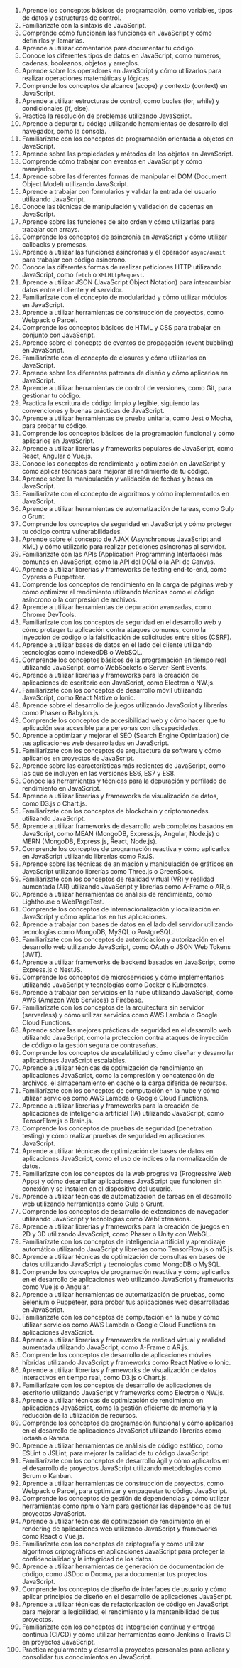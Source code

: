 1. Aprende los conceptos básicos de programación, como variables, tipos de datos y estructuras de control.
2. Familiarízate con la sintaxis de JavaScript.
3. Comprende cómo funcionan las funciones en JavaScript y cómo definirlas y llamarlas.
4. Aprende a utilizar comentarios para documentar tu código.
5. Conoce los diferentes tipos de datos en JavaScript, como números, cadenas, booleanos, objetos y arreglos.
6. Aprende sobre los operadores en JavaScript y cómo utilizarlos para realizar operaciones matemáticas y lógicas.
7. Comprende los conceptos de alcance (scope) y contexto (context) en JavaScript.
8. Aprende a utilizar estructuras de control, como bucles (for, while) y condicionales (if, else).
9. Practica la resolución de problemas utilizando JavaScript.
10. Aprende a depurar tu código utilizando herramientas de desarrollo del navegador, como la consola.
11. Familiarízate con los conceptos de programación orientada a objetos en JavaScript.
12. Aprende sobre las propiedades y métodos de los objetos en JavaScript.
13. Comprende cómo trabajar con eventos en JavaScript y cómo manejarlos.
14. Aprende sobre las diferentes formas de manipular el DOM (Document Object Model) utilizando JavaScript.
15. Aprende a trabajar con formularios y validar la entrada del usuario utilizando JavaScript.
16. Conoce las técnicas de manipulación y validación de cadenas en JavaScript.
17. Aprende sobre las funciones de alto orden y cómo utilizarlas para trabajar con arrays.
18. Comprende los conceptos de asincronía en JavaScript y cómo utilizar callbacks y promesas.
19. Aprende a utilizar las funciones asíncronas y el operador `async/await` para trabajar con código asíncrono.
20. Conoce las diferentes formas de realizar peticiones HTTP utilizando JavaScript, como `fetch` o `XMLHttpRequest`.
21. Aprende a utilizar JSON (JavaScript Object Notation) para intercambiar datos entre el cliente y el servidor.
22. Familiarízate con el concepto de modularidad y cómo utilizar módulos en JavaScript.
23. Aprende a utilizar herramientas de construcción de proyectos, como Webpack o Parcel.
24. Comprende los conceptos básicos de HTML y CSS para trabajar en conjunto con JavaScript.
25. Aprende sobre el concepto de eventos de propagación (event bubbling) en JavaScript.
26. Familiarízate con el concepto de closures y cómo utilizarlos en JavaScript.
27. Aprende sobre los diferentes patrones de diseño y cómo aplicarlos en JavaScript.
28. Aprende a utilizar herramientas de control de versiones, como Git, para gestionar tu código.
29. Practica la escritura de código limpio y legible, siguiendo las convenciones y buenas prácticas de JavaScript.
30. Aprende a utilizar herramientas de prueba unitaria, como Jest o Mocha, para probar tu código.
31. Comprende los conceptos básicos de la programación funcional y cómo aplicarlos en JavaScript.
32. Aprende a utilizar librerías y frameworks populares de JavaScript, como React, Angular o Vue.js.
33. Conoce los conceptos de rendimiento y optimización en JavaScript y cómo aplicar técnicas para mejorar el rendimiento de tu código.
34. Aprende sobre la manipulación y validación de fechas y horas en JavaScript.
35. Familiarízate con el concepto de algoritmos y cómo implementarlos en JavaScript.
36. Aprende a utilizar herramientas de automatización de tareas, como Gulp o Grunt.
37. Comprende los conceptos de seguridad en JavaScript y cómo proteger tu código contra vulnerabilidades.
38. Aprende sobre el concepto de AJAX (Asynchronous JavaScript and XML) y cómo utilizarlo para realizar peticiones asíncronas al servidor.
39. Familiarízate con las APIs (Application Programming Interfaces) más comunes en JavaScript, como la API del DOM o la API de Canvas.
40. Aprende a utilizar librerías y frameworks de testing end-to-end, como Cypress o Puppeteer.
41. Comprende los conceptos de rendimiento en la carga de páginas web y cómo optimizar el rendimiento utilizando técnicas como el código asíncrono o la compresión de archivos.
42. Aprende a utilizar herramientas de depuración avanzadas, como Chrome DevTools.
43. Familiarízate con los conceptos de seguridad en el desarrollo web y cómo proteger tu aplicación contra ataques comunes, como la inyección de código o la falsificación de solicitudes entre sitios (CSRF).
44. Aprende a utilizar bases de datos en el lado del cliente utilizando tecnologías como IndexedDB o WebSQL.
45. Comprende los conceptos básicos de la programación en tiempo real utilizando JavaScript, como WebSockets o Server-Sent Events.
46. Aprende a utilizar librerías y frameworks para la creación de aplicaciones de escritorio con JavaScript, como Electron o NW.js.
47. Familiarízate con los conceptos de desarrollo móvil utilizando JavaScript, como React Native o Ionic.
48. Aprende sobre el desarrollo de juegos utilizando JavaScript y librerías como Phaser o Babylon.js.
49. Comprende los conceptos de accesibilidad web y cómo hacer que tu aplicación sea accesible para personas con discapacidades.
50. Aprende a optimizar y mejorar el SEO (Search Engine Optimization) de tus aplicaciones web desarrolladas en JavaScript.
51. Familiarízate con los conceptos de arquitectura de software y cómo aplicarlos en proyectos de JavaScript.
52. Aprende sobre las características más recientes de JavaScript, como las que se incluyen en las versiones ES6, ES7 y ES8.
53. Conoce las herramientas y técnicas para la depuración y perfilado de rendimiento en JavaScript.
54. Aprende a utilizar librerías y frameworks de visualización de datos, como D3.js o Chart.js.
55. Familiarízate con los conceptos de blockchain y criptomonedas utilizando JavaScript.
56. Aprende a utilizar frameworks de desarrollo web completos basados en JavaScript, como MEAN (MongoDB, Express.js, Angular, Node.js) o MERN (MongoDB, Express.js, React, Node.js).
57. Comprende los conceptos de programación reactiva y cómo aplicarlos en JavaScript utilizando librerías como RxJS.
58. Aprende sobre las técnicas de animación y manipulación de gráficos en JavaScript utilizando librerías como Three.js o GreenSock.
59. Familiarízate con los conceptos de realidad virtual (VR) y realidad aumentada (AR) utilizando JavaScript y librerías como A-Frame o AR.js.
60. Aprende a utilizar herramientas de análisis de rendimiento, como Lighthouse o WebPageTest.
61. Comprende los conceptos de internacionalización y localización en JavaScript y cómo aplicarlos en tus aplicaciones.
62. Aprende a trabajar con bases de datos en el lado del servidor utilizando tecnologías como MongoDB, MySQL o PostgreSQL.
63. Familiarízate con los conceptos de autenticación y autorización en el desarrollo web utilizando JavaScript, como OAuth o JSON Web Tokens (JWT).
64. Aprende a utilizar frameworks de backend basados en JavaScript, como Express.js o NestJS.
65. Comprende los conceptos de microservicios y cómo implementarlos utilizando JavaScript y tecnologías como Docker o Kubernetes.
66. Aprende a trabajar con servicios en la nube utilizando JavaScript, como AWS (Amazon Web Services) o Firebase.
67. Familiarízate con los conceptos de la arquitectura sin servidor (serverless) y cómo utilizar servicios como AWS Lambda o Google Cloud Functions.
68. Aprende sobre las mejores prácticas de seguridad en el desarrollo web utilizando JavaScript, como la protección contra ataques de inyección de código o la gestión segura de contraseñas.
69. Comprende los conceptos de escalabilidad y cómo diseñar y desarrollar aplicaciones JavaScript escalables.
70. Aprende a utilizar técnicas de optimización de rendimiento en aplicaciones JavaScript, como la compresión y concatenación de archivos, el almacenamiento en caché o la carga diferida de recursos.
71. Familiarízate con los conceptos de computación en la nube y cómo utilizar servicios como AWS Lambda o Google Cloud Functions.
72. Aprende a utilizar librerías y frameworks para la creación de aplicaciones de inteligencia artificial (IA) utilizando JavaScript, como TensorFlow.js o Brain.js.
73. Comprende los conceptos de pruebas de seguridad (penetration testing) y cómo realizar pruebas de seguridad en aplicaciones JavaScript.
74. Aprende a utilizar técnicas de optimización de bases de datos en aplicaciones JavaScript, como el uso de índices o la normalización de datos.
75. Familiarízate con los conceptos de la web progresiva (Progressive Web Apps) y cómo desarrollar aplicaciones JavaScript que funcionen sin conexión y se instalen en el dispositivo del usuario.
76. Aprende a utilizar técnicas de automatización de tareas en el desarrollo web utilizando herramientas como Gulp o Grunt.
77. Comprende los conceptos de desarrollo de extensiones de navegador utilizando JavaScript y tecnologías como WebExtensions.
78. Aprende a utilizar librerías y frameworks para la creación de juegos en 2D y 3D utilizando JavaScript, como Phaser o Unity con WebGL.
79. Familiarízate con los conceptos de inteligencia artificial y aprendizaje automático utilizando JavaScript y librerías como TensorFlow.js o ml5.js.
80. Aprende a utilizar técnicas de optimización de consultas en bases de datos utilizando JavaScript y tecnologías como MongoDB o MySQL.
81. Comprende los conceptos de programación reactiva y cómo aplicarlos en el desarrollo de aplicaciones web utilizando JavaScript y frameworks como Vue.js o Angular.
82. Aprende a utilizar herramientas de automatización de pruebas, como Selenium o Puppeteer, para probar tus aplicaciones web desarrolladas en JavaScript.
83. Familiarízate con los conceptos de computación en la nube y cómo utilizar servicios como AWS Lambda o Google Cloud Functions en aplicaciones JavaScript.
84. Aprende a utilizar librerías y frameworks de realidad virtual y realidad aumentada utilizando JavaScript, como A-Frame o AR.js.
85. Comprende los conceptos de desarrollo de aplicaciones móviles híbridas utilizando JavaScript y frameworks como React Native o Ionic.
86. Aprende a utilizar librerías y frameworks de visualización de datos interactivos en tiempo real, como D3.js o Chart.js.
87. Familiarízate con los conceptos de desarrollo de aplicaciones de escritorio utilizando JavaScript y frameworks como Electron o NW.js.
88. Aprende a utilizar técnicas de optimización de rendimiento en aplicaciones JavaScript, como la gestión eficiente de memoria y la reducción de la utilización de recursos.
89. Comprende los conceptos de programación funcional y cómo aplicarlos en el desarrollo de aplicaciones JavaScript utilizando librerías como lodash o Ramda.
90. Aprende a utilizar herramientas de análisis de código estático, como ESLint o JSLint, para mejorar la calidad de tu código JavaScript.
91. Familiarízate con los conceptos de desarrollo ágil y cómo aplicarlos en el desarrollo de proyectos JavaScript utilizando metodologías como Scrum o Kanban.
92. Aprende a utilizar herramientas de construcción de proyectos, como Webpack o Parcel, para optimizar y empaquetar tu código JavaScript.
93. Comprende los conceptos de gestión de dependencias y cómo utilizar herramientas como npm o Yarn para gestionar las dependencias de tus proyectos JavaScript.
94. Aprende a utilizar técnicas de optimización de rendimiento en el rendering de aplicaciones web utilizando JavaScript y frameworks como React o Vue.js.
95. Familiarízate con los conceptos de criptografía y cómo utilizar algoritmos criptográficos en aplicaciones JavaScript para proteger la confidencialidad y la integridad de los datos.
96. Aprende a utilizar herramientas de generación de documentación de código, como JSDoc o Docma, para documentar tus proyectos JavaScript.
97. Comprende los conceptos de diseño de interfaces de usuario y cómo aplicar principios de diseño en el desarrollo de aplicaciones JavaScript.
98. Aprende a utilizar técnicas de refactorización de código en JavaScript para mejorar la legibilidad, el rendimiento y la mantenibilidad de tus proyectos.
99. Familiarízate con los conceptos de integración continua y entrega continua (CI/CD) y cómo utilizar herramientas como Jenkins o Travis CI en proyectos JavaScript.
100. Practica regularmente y desarrolla proyectos personales para aplicar y consolidar tus conocimientos en JavaScript.